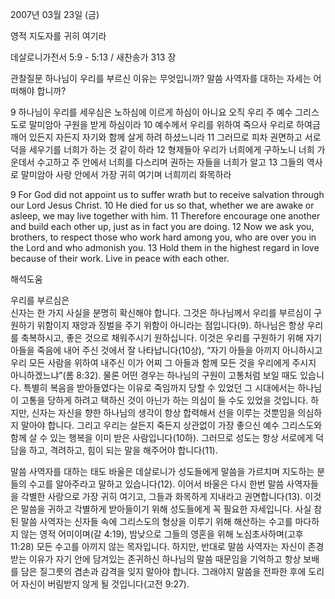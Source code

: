 2007년 03월 23일 (금)

영적 지도자를 귀히 여기라



데살로니가전서 5:9 - 5:13 / 새찬송가 313 장


관찰질문
하나님이 우리를 부르신 이유는 무엇입니까?
말씀 사역자를 대하는 자세는 어떠해야 합니까?

9 하나님이 우리를 세우심은 노하심에 이르게 하심이 아니요 오직 우리 주 예수 그리스도로 말미암아 구원을 받게 하심이라 10 예수께서 우리를 위하여 죽으사 우리로 하여금 깨어 있든지 자든지 자기와 함께 살게 하려 하셨느니라 11 그러므로 피차 권면하고 서로 덕을 세우기를 너희가 하는 것 같이 하라 12 형제들아 우리가 너희에게 구하노니 너희 가운데서 수고하고 주 안에서 너희를 다스리며 권하는 자들을 너희가 알고 13 그들의 역사로 말미암아 사랑 안에서 가장 귀히 여기며 너희끼리 화목하라  

9 For God did not appoint us to suffer wrath but to receive salvation through our Lord Jesus Christ. 10 He died for us so that, whether we are awake or asleep, we may live together with him. 11 Therefore encourage one another and build each other up, just as in fact you are doing. 12 Now we ask you, brothers, to respect those who work hard among you, who are over you in the Lord and who admonish you. 13 Hold them in the highest regard in love because of their work. Live in peace with each other.

해석도움





우리를 부르심은  
신자는 한 가지 사실을 분명히 확신해야 합니다. 그것은 하나님께서 우리를 부르심이 구원하기 위함이지 재앙과 징벌을 주기 위함이 아니라는 점입니다(9). 하나님은 항상 우리를 축복하시고, 좋은 것으로 채워주시기 원하십니다. 이것은 우리를 구원하기 위해 자기 아들을 죽음에 내어 주신 것에서 잘 나타납니다(10상), “자기 아들을 아끼지 아니하시고 우리 모든 사람을 위하여 내주신 이가 어찌 그 아들과 함께 모든 것을 우리에게 주시지 아니하겠느냐”(롬 8:32). 물론 어떤 경우는 하나님의 구원이 고통처럼 보일 때도 있습니다. 특별히 복음을 받아들였다는 이유로 죽임까지 당할 수 있었던 그 시대에서는 하나님이 고통을 당하게 하려고 택하신 것이 아닌가 하는 의심이 들 수도 있었을 것입니다. 하지만, 신자는 자신을 향한 하나님의 생각이 항상 합력해서 선을 이루는 것뿐임을 의심하지 말아야 합니다. 그리고 우리는 살든지 죽든지 상관없이 가장 좋으신 예수 그리스도와 함께 살 수 있는 행복을 이미 받은 사람입니다(10하). 그러므로 성도는 항상 서로에게 덕담을 하고, 격려하고, 힘이 되는 말을 해주어야 합니다(11).  


말씀 사역자를 대하는 태도
바울은 데살로니가 성도들에게 말씀을 가르치며 지도하는 분들의 수고를 알아주라고 말하고 있습니다(12). 이어서 바울은 다시 한번 말씀 사역자들을 각별한 사랑으로 가장 귀히 여기고, 그들과 화목하게 지내라고 권면합니다(13). 이것은 말씀을 귀하고 각별하게 받아들이기 위해 성도들에게 꼭 필요한 자세입니다. 사실 참된 말씀 사역자는 신자들 속에 그리스도의 형상을 이루기 위해 해산하는 수고를 마다하지 않는 영적 어미이며(갈 4:19), 밤낮으로 그들의 영혼을 위해 노심초사하며(고후 11:28) 모든 수고를 아끼지 않는 목자입니다. 하지만, 반대로 말씀 사역자는 자신이 존경 받는 이유가 자기 안에 담겨있는 존귀하신 하나님의 말씀 때문임을 기억하고 항상 보배를 담은 질그릇의 겸손과 감격을 잊지 말아야 합니다. 그래야지 말씀을 전파한 후에 도리어 자신이 버림받지 않게 될 것입니다(고전 9:27).